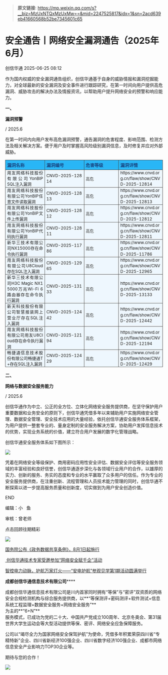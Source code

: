> **原文链接**: https://mp.weixin.qq.com/s?__biz=MzUxNTQxMzUxMw==&mid=2247525817&idx=1&sn=2acd639eb41660568b52be7345601c65

#  安全通告丨网络安全漏洞通告（2025年6月）  
 创信华通   2025-06-25 08:12  
  
作为国内权威的安全漏洞通告组织，创信华通基于自身的威胁情报和漏洞挖掘能力，对全球最新的安全漏洞及安全事件进行跟踪研究，在第一时间向用户提供高危漏洞、威胁攻击的解决办法及情报资讯，以帮助用户提升网络安全的预警和响应能力。  
  
**一、**  
  
**漏洞预警**  
  
/ 2025.6  
  
在第一时间内向用户发布高危漏洞预警，通告漏洞的危害程度、影响范围、检测方法及相关解决方案。便于用户及时掌握高风险级别漏洞信息，及时修复并应对外部威胁。  
  
<table><tbody><tr style="box-sizing: border-box;"><td data-colwidth="25.0000%" width="25.0000%" style="border-width: 1px;border-color: rgb(62, 62, 62);border-style: solid;background-color: rgb(41, 182, 246);box-sizing: border-box;padding: 0px;"><section style="margin: 5px 0%;box-sizing: border-box;"><section style="padding: 0px 5px;font-size: 14px;color: rgb(25, 71, 130);box-sizing: border-box;"><p style="margin: 0px;padding: 0px;box-sizing: border-box;"><strong style="box-sizing: border-box;"><span leaf="">漏洞名称</span></strong></p></section></section></td><td data-colwidth="25.0000%" width="25.0000%" style="border-width: 1px;border-color: rgb(62, 62, 62);border-style: solid;background-color: rgb(41, 182, 246);box-sizing: border-box;padding: 0px;"><section style="margin: 5px 0%;box-sizing: border-box;"><section style="padding: 0px 5px;font-size: 14px;color: rgb(25, 71, 130);box-sizing: border-box;"><p style="margin: 0px;padding: 0px;box-sizing: border-box;"><strong style="box-sizing: border-box;"><span leaf="">漏洞编号</span></strong></p></section></section></td><td data-colwidth="22.0000%" width="22.0000%" style="border-width: 1px;border-color: rgb(62, 62, 62);border-style: solid;background-color: rgb(41, 182, 246);box-sizing: border-box;padding: 0px;"><section style="margin: 5px 0%;box-sizing: border-box;"><section style="padding: 0px 5px;font-size: 14px;color: rgb(25, 71, 130);box-sizing: border-box;"><p style="margin: 0px;padding: 0px;box-sizing: border-box;"><strong style="box-sizing: border-box;"><span leaf="">危害等级</span></strong></p></section></section></td><td data-colwidth="28.0000%" width="28.0000%" style="border-width: 1px;border-color: rgb(62, 62, 62);border-style: solid;background-color: rgb(41, 182, 246);box-sizing: border-box;padding: 0px;"><section style="margin: 5px 0%;box-sizing: border-box;"><section style="font-size: 14px;color: rgb(25, 71, 130);padding: 0px 5px;box-sizing: border-box;"><p style="margin: 0px;padding: 0px;box-sizing: border-box;"><strong style="box-sizing: border-box;"><span leaf="">漏洞详情</span></strong></p></section></section></td></tr><tr style="box-sizing: border-box;"><td data-colwidth="25.0000%" width="25.0000%" style="border-width: 1px;border-color: rgb(62, 62, 62);border-style: solid;background-color: rgb(238, 247, 254);box-sizing: border-box;padding: 0px;"><section style="text-align: justify;padding: 0px 5px;font-size: 13px;line-height: 1.4;box-sizing: border-box;"><p style="white-space: normal;margin: 0px;padding: 0px;box-sizing: border-box;"><span leaf="">用友网络科技股份有限公司YonBIP SQL注入漏洞</span></p></section></td><td data-colwidth="25.0000%" width="25.0000%" style="border-width: 1px;border-color: rgb(62, 62, 62);border-style: solid;background-color: rgb(238, 247, 254);box-sizing: border-box;padding: 0px;"><section style="text-align: justify;padding: 0px 5px;font-size: 13px;line-height: 1.4;box-sizing: border-box;"><p style="word-break: break-all;white-space: normal;margin: 0px;padding: 0px;box-sizing: border-box;"><span leaf="">CNVD-2025-12814</span></p></section></td><td data-colwidth="22.0000%" width="22.0000%" style="border-width: 1px;border-color: rgb(62, 62, 62);border-style: solid;background-color: rgb(238, 247, 254);box-sizing: border-box;padding: 0px;"><section style="margin: 5px 0%;box-sizing: border-box;"><section style="padding: 0px 5px;font-size: 13px;color: rgb(62, 62, 62);box-sizing: border-box;"><p style="margin: 0px;padding: 0px;box-sizing: border-box;"><span leaf="">高危</span></p></section></section></td><td data-colwidth="28.0000%" width="28.0000%" style="border-width: 1px;border-color: rgb(62, 62, 62);border-style: solid;background-color: rgb(238, 247, 254);box-sizing: border-box;padding: 0px;"><section style="text-align: justify;font-size: 13px;padding: 0px 5px;line-height: 1.4;box-sizing: border-box;"><p style="word-break: break-all;white-space: normal;margin: 0px;padding: 0px;box-sizing: border-box;"><span leaf="">https://www.cnvd.org.cn/flaw/show/CNVD-2025-12814</span></p></section></td></tr><tr style="box-sizing: border-box;"><td data-colwidth="25.0000%" width="25.0000%" style="border-width: 1px;border-color: rgb(62, 62, 62);border-style: solid;background-color: rgb(238, 247, 254);box-sizing: border-box;padding: 0px;"><section style="text-align: justify;padding: 0px 5px;font-size: 13px;line-height: 1.4;box-sizing: border-box;"><p style="word-break: break-all;white-space: normal;margin: 0px;padding: 0px;box-sizing: border-box;"><span leaf="">用友网络科技股份有限公司YonBIP任意文件读取漏洞</span></p></section></td><td data-colwidth="25.0000%" width="25.0000%" style="border-width: 1px;border-color: rgb(62, 62, 62);border-style: solid;background-color: rgb(238, 247, 254);box-sizing: border-box;padding: 0px;"><section style="text-align: justify;padding: 0px 5px;font-size: 13px;line-height: 1.4;box-sizing: border-box;"><p style="word-break: break-all;white-space: normal;margin: 0px;padding: 0px;box-sizing: border-box;"><span leaf="">CNVD-2025-12813</span></p></section></td><td data-colwidth="22.0000%" width="22.0000%" style="border-width: 1px;border-color: rgb(62, 62, 62);border-style: solid;background-color: rgb(238, 247, 254);box-sizing: border-box;padding: 0px;"><section style="margin: 5px 0%;box-sizing: border-box;"><section style="padding: 0px 5px;font-size: 13px;color: rgb(62, 62, 62);box-sizing: border-box;"><p style="margin: 0px;padding: 0px;box-sizing: border-box;"><span leaf="">高危</span></p></section></section></td><td data-colwidth="28.0000%" width="28.0000%" style="border-width: 1px;border-color: rgb(62, 62, 62);border-style: solid;background-color: rgb(238, 247, 254);box-sizing: border-box;padding: 0px;"><section style="text-align: justify;font-size: 13px;line-height: 1.4;padding: 0px 5px;box-sizing: border-box;"><p style="word-break: break-all;white-space: normal;margin: 0px;padding: 0px;box-sizing: border-box;"><span leaf="">https://www.cnvd.org.cn/flaw/show/CNVD-2025-12813</span></p></section></td></tr><tr style="box-sizing: border-box;"><td data-colwidth="25.0000%" width="25.0000%" style="border-width: 1px;border-color: rgb(62, 62, 62);border-style: solid;background-color: rgb(238, 247, 254);box-sizing: border-box;padding: 0px;"><section style="text-align: justify;padding: 0px 5px;font-size: 13px;line-height: 1.4;box-sizing: border-box;"><p style="word-break: break-all;white-space: normal;margin: 0px;padding: 0px;box-sizing: border-box;"><span leaf="">用友网络科技股份有限公司YonBIP文件上传漏洞</span></p></section></td><td data-colwidth="25.0000%" width="25.0000%" style="border-width: 1px;border-color: rgb(62, 62, 62);border-style: solid;background-color: rgb(238, 247, 254);box-sizing: border-box;padding: 0px;"><section style="text-align: justify;padding: 0px 5px;font-size: 13px;line-height: 1.4;box-sizing: border-box;"><p style="word-break: break-all;white-space: normal;margin: 0px;padding: 0px;box-sizing: border-box;"><span leaf="">CNVD-2025-12812</span></p></section></td><td data-colwidth="22.0000%" width="22.0000%" style="border-width: 1px;border-color: rgb(62, 62, 62);border-style: solid;background-color: rgb(238, 247, 254);box-sizing: border-box;padding: 0px;"><section style="margin: 5px 0%;box-sizing: border-box;"><section style="padding: 0px 5px;font-size: 13px;color: rgb(62, 62, 62);box-sizing: border-box;"><p style="margin: 0px;padding: 0px;box-sizing: border-box;"><span leaf="">高危</span></p></section></section></td><td data-colwidth="28.0000%" width="28.0000%" style="border-width: 1px;border-color: rgb(62, 62, 62);border-style: solid;background-color: rgb(238, 247, 254);box-sizing: border-box;padding: 0px;"><section style="text-align: justify;font-size: 13px;line-height: 1.4;padding: 0px 5px;box-sizing: border-box;"><p style="word-break: break-all;white-space: normal;margin: 0px;padding: 0px;box-sizing: border-box;"><span leaf="">https://www.cnvd.org.cn/flaw/show/CNVD-2025-12812</span></p></section></td></tr><tr style="box-sizing: border-box;"><td data-colwidth="25.0000%" width="25.0000%" style="border-width: 1px;border-color: rgb(62, 62, 62);border-style: solid;background-color: rgb(238, 247, 254);box-sizing: border-box;padding: 0px;"><section style="text-align: justify;padding: 0px 5px;font-size: 13px;line-height: 1.4;box-sizing: border-box;"><p style="word-break: break-all;white-space: normal;margin: 0px;padding: 0px;box-sizing: border-box;"><span leaf="">用友网络科技股份有限公司YonBIP代码执行漏洞</span></p></section></td><td data-colwidth="25.0000%" width="25.0000%" style="border-width: 1px;border-color: rgb(62, 62, 62);border-style: solid;background-color: rgb(238, 247, 254);box-sizing: border-box;padding: 0px;"><section style="text-align: justify;padding: 0px 5px;font-size: 13px;line-height: 1.4;box-sizing: border-box;"><p style="word-break: break-all;white-space: normal;margin: 0px;padding: 0px;box-sizing: border-box;"><span leaf="">CNVD-2025-12811</span></p></section></td><td data-colwidth="22.0000%" width="22.0000%" style="border-width: 1px;border-color: rgb(62, 62, 62);border-style: solid;background-color: rgb(238, 247, 254);box-sizing: border-box;padding: 0px;"><section style="margin: 5px 0%;box-sizing: border-box;"><section style="padding: 0px 5px;font-size: 13px;color: rgb(62, 62, 62);box-sizing: border-box;"><p style="margin: 0px;padding: 0px;box-sizing: border-box;"><span leaf="">高危</span></p></section></section></td><td data-colwidth="28.0000%" width="28.0000%" style="border-width: 1px;border-color: rgb(62, 62, 62);border-style: solid;background-color: rgb(238, 247, 254);box-sizing: border-box;padding: 0px;"><section style="text-align: justify;font-size: 13px;line-height: 1.4;padding: 0px 5px;box-sizing: border-box;"><p style="word-break: break-all;white-space: normal;margin: 0px;padding: 0px;box-sizing: border-box;"><span leaf="">https://www.cnvd.org.cn/flaw/show/CNVD-2025-12811</span></p></section></td></tr><tr style="box-sizing: border-box;"><td data-colwidth="25.0000%" width="25.0000%" style="border-width: 1px;border-color: rgb(62, 62, 62);border-style: solid;background-color: rgb(238, 247, 254);box-sizing: border-box;padding: 0px;"><section style="text-align: justify;padding: 0px 5px;font-size: 13px;line-height: 1.4;box-sizing: border-box;"><p style="white-space: normal;margin: 0px;padding: 0px;box-sizing: border-box;"><span leaf="">新华三技术有限公司NX15000存在命令执行漏洞</span></p></section></td><td data-colwidth="25.0000%" width="25.0000%" style="border-width: 1px;border-color: rgb(62, 62, 62);border-style: solid;background-color: rgb(238, 247, 254);box-sizing: border-box;padding: 0px;"><section style="text-align: justify;padding: 0px 5px;font-size: 13px;line-height: 1.4;box-sizing: border-box;"><p style="word-break: break-all;white-space: normal;margin: 0px;padding: 0px;box-sizing: border-box;"><span leaf="">CNVD-2025-11786</span></p></section></td><td data-colwidth="22.0000%" width="22.0000%" style="border-width: 1px;border-color: rgb(62, 62, 62);border-style: solid;background-color: rgb(238, 247, 254);box-sizing: border-box;padding: 0px;"><section style="margin: 5px 0%;box-sizing: border-box;"><section style="padding: 0px 5px;font-size: 13px;color: rgb(62, 62, 62);box-sizing: border-box;"><p style="margin: 0px;padding: 0px;box-sizing: border-box;"><span leaf="">高危</span></p></section></section></td><td data-colwidth="28.0000%" width="28.0000%" style="border-width: 1px;border-color: rgb(62, 62, 62);border-style: solid;background-color: rgb(238, 247, 254);box-sizing: border-box;padding: 0px;"><section style="text-align: justify;font-size: 13px;line-height: 1.4;padding: 0px 5px;box-sizing: border-box;"><p style="word-break: break-all;white-space: normal;margin: 0px;padding: 0px;box-sizing: border-box;"><span leaf="">https://www.cnvd.org.cn/flaw/show/CNVD-2025-11786</span></p></section></td></tr><tr style="box-sizing: border-box;"><td data-colwidth="25.0000%" width="25.0000%" style="border-width: 1px;border-color: rgb(62, 62, 62);border-style: solid;background-color: rgb(238, 247, 254);box-sizing: border-box;padding: 0px;"><section style="text-align: justify;padding: 0px 5px;font-size: 13px;line-height: 1.4;box-sizing: border-box;"><p style="word-break: break-all;white-space: normal;margin: 0px;padding: 0px;box-sizing: border-box;"><span leaf="">用友网络科技股份有限公司U8Cloud存在SQL注入漏洞</span></p></section></td><td data-colwidth="25.0000%" width="25.0000%" style="border-width: 1px;border-color: rgb(62, 62, 62);border-style: solid;background-color: rgb(238, 247, 254);box-sizing: border-box;padding: 0px;"><section style="text-align: justify;padding: 0px 5px;font-size: 13px;line-height: 1.4;box-sizing: border-box;"><p style="word-break: break-all;white-space: normal;margin: 0px;padding: 0px;box-sizing: border-box;"><span leaf="">CNVD-2025-12965</span></p></section></td><td data-colwidth="22.0000%" width="22.0000%" style="border-width: 1px;border-color: rgb(62, 62, 62);border-style: solid;background-color: rgb(238, 247, 254);box-sizing: border-box;padding: 0px;"><section style="margin: 5px 0%;box-sizing: border-box;"><section style="padding: 0px 5px;font-size: 13px;color: rgb(62, 62, 62);box-sizing: border-box;"><p style="margin: 0px;padding: 0px;box-sizing: border-box;"><span leaf="">高危</span></p></section></section></td><td data-colwidth="28.0000%" width="28.0000%" style="border-width: 1px;border-color: rgb(62, 62, 62);border-style: solid;background-color: rgb(238, 247, 254);box-sizing: border-box;padding: 0px;"><section style="text-align: justify;font-size: 13px;line-height: 1.4;padding: 0px 5px;box-sizing: border-box;"><p style="word-break: break-all;white-space: normal;margin: 0px;padding: 0px;box-sizing: border-box;"><span leaf="">https://www.cnvd.org.cn/flaw/show/CNVD-2025-12965</span></p></section></td></tr><tr style="box-sizing: border-box;"><td data-colwidth="25.0000%" width="25.0000%" style="border-width: 1px;border-color: rgb(62, 62, 62);border-style: solid;background-color: rgb(238, 247, 254);box-sizing: border-box;padding: 0px;"><section style="text-align: justify;padding: 0px 5px;font-size: 13px;line-height: 1.4;box-sizing: border-box;"><p style="word-break: break-all;white-space: normal;margin: 0px;padding: 0px;box-sizing: border-box;"><span leaf="">新华三技术有限公司H3C Magic NX15000万兆Wi-Fi 6路由器存在命令执行漏洞</span></p></section></td><td data-colwidth="25.0000%" width="25.0000%" style="border-width: 1px;border-color: rgb(62, 62, 62);border-style: solid;background-color: rgb(238, 247, 254);box-sizing: border-box;padding: 0px;"><section style="text-align: justify;padding: 0px 5px;font-size: 13px;line-height: 1.4;box-sizing: border-box;"><p style="word-break: break-all;white-space: normal;margin: 0px;padding: 0px;box-sizing: border-box;"><span leaf="">CNVD-2025-13133</span></p></section></td><td data-colwidth="22.0000%" width="22.0000%" style="border-width: 1px;border-color: rgb(62, 62, 62);border-style: solid;background-color: rgb(238, 247, 254);box-sizing: border-box;padding: 0px;"><section style="padding: 0px 5px;font-size: 13px;color: rgb(62, 62, 62);box-sizing: border-box;"><p style="margin: 0px;padding: 0px;box-sizing: border-box;"><span leaf="">高危</span></p></section></td><td data-colwidth="28.0000%" width="28.0000%" style="border-width: 1px;border-color: rgb(62, 62, 62);border-style: solid;background-color: rgb(238, 247, 254);box-sizing: border-box;padding: 0px;"><section style="text-align: justify;font-size: 13px;line-height: 1.4;padding: 0px 5px;box-sizing: border-box;"><p style="word-break: break-all;white-space: normal;margin: 0px;padding: 0px;box-sizing: border-box;"><span leaf="">https://www.cnvd.org.cn/flaw/show/CNVD-2025-13133</span></p></section></td></tr><tr style="box-sizing: border-box;"><td data-colwidth="25.0000%" width="25.0000%" style="border-width: 1px;border-color: rgb(62, 62, 62);border-style: solid;background-color: rgb(238, 247, 254);box-sizing: border-box;padding: 0px;"><section style="text-align: justify;padding: 0px 5px;font-size: 13px;line-height: 1.4;box-sizing: border-box;"><p style="word-break: break-all;white-space: normal;margin: 0px;padding: 0px;box-sizing: border-box;"><span leaf="">新天科技股份有限公司智慧报装网上营业厅存在SQL注入漏洞</span></p></section></td><td data-colwidth="25.0000%" width="25.0000%" style="border-width: 1px;border-color: rgb(62, 62, 62);border-style: solid;background-color: rgb(238, 247, 254);box-sizing: border-box;padding: 0px;"><section style="text-align: justify;padding: 0px 5px;font-size: 13px;line-height: 1.4;box-sizing: border-box;"><p style="word-break: break-all;white-space: normal;margin: 0px;padding: 0px;box-sizing: border-box;"><span leaf="">CNVD-2025-12442</span></p></section></td><td data-colwidth="22.0000%" width="22.0000%" style="border-width: 1px;border-color: rgb(62, 62, 62);border-style: solid;background-color: rgb(238, 247, 254);box-sizing: border-box;padding: 0px;"><section style="font-size: 13px;color: rgb(62, 62, 62);padding: 0px 5px;box-sizing: border-box;"><p style="word-break: break-all;margin: 0px;padding: 0px;box-sizing: border-box;"><span leaf="">高危</span></p></section></td><td data-colwidth="28.0000%" width="28.0000%" style="border-width: 1px;border-color: rgb(62, 62, 62);border-style: solid;background-color: rgb(238, 247, 254);box-sizing: border-box;padding: 0px;"><section style="text-align: justify;font-size: 13px;line-height: 1.4;padding: 0px 5px;box-sizing: border-box;"><p style="word-break: break-all;white-space: normal;margin: 0px;padding: 0px;box-sizing: border-box;"><span leaf="">https://www.cnvd.org.cn/flaw/show/CNVD-2025-12442</span></p></section></td></tr><tr style="box-sizing: border-box;"><td data-colwidth="25.0000%" width="25.0000%" style="border-width: 1px;border-color: rgb(62, 62, 62);border-style: solid;background-color: rgb(238, 247, 254);box-sizing: border-box;padding: 0px;"><section style="text-align: justify;padding: 0px 5px;font-size: 13px;line-height: 1.4;box-sizing: border-box;"><p style="word-break: break-all;white-space: normal;margin: 0px;padding: 0px;box-sizing: border-box;"><span leaf="">用友网络科技股份有限公司用友U8Cloud存在命令执行漏洞</span></p></section></td><td data-colwidth="25.0000%" width="25.0000%" style="border-width: 1px;border-color: rgb(62, 62, 62);border-style: solid;background-color: rgb(238, 247, 254);box-sizing: border-box;padding: 0px;"><section style="text-align: justify;padding: 0px 5px;font-size: 13px;line-height: 1.4;box-sizing: border-box;"><p style="word-break: break-all;white-space: normal;margin: 0px;padding: 0px;box-sizing: border-box;"><span leaf="">CNVD-2025-12194</span></p></section></td><td data-colwidth="22.0000%" width="22.0000%" style="border-width: 1px;border-color: rgb(62, 62, 62);border-style: solid;background-color: rgb(238, 247, 254);box-sizing: border-box;padding: 0px;"><section style="margin: 5px 0%;box-sizing: border-box;"><section style="padding: 0px 5px;font-size: 13px;color: rgb(62, 62, 62);box-sizing: border-box;"><p style="margin: 0px;padding: 0px;box-sizing: border-box;"><span leaf="">高危</span></p></section></section></td><td data-colwidth="28.0000%" width="28.0000%" style="border-width: 1px;border-color: rgb(62, 62, 62);border-style: solid;background-color: rgb(238, 247, 254);box-sizing: border-box;padding: 0px;"><section style="text-align: justify;font-size: 13px;line-height: 1.4;padding: 0px 5px;box-sizing: border-box;"><p style="word-break: break-all;white-space: normal;margin: 0px;padding: 0px;box-sizing: border-box;"><span leaf="">https://www.cnvd.org.cn/flaw/show/CNVD-2025-12194</span></p></section></td></tr><tr style="box-sizing: border-box;"><td data-colwidth="25.0000%" width="25.0000%" style="border-width: 1px;border-color: rgb(62, 62, 62);border-style: solid;background-color: rgb(238, 247, 254);box-sizing: border-box;padding: 0px;"><section style="text-align: justify;padding: 0px 5px;font-size: 13px;line-height: 1.4;box-sizing: border-box;"><p style="word-break: break-all;white-space: normal;margin: 0px;padding: 0px;box-sizing: border-box;"><span leaf="">畅捷通信息技术股份有限公司畅捷通T+存在SQL注入漏洞</span></p></section></td><td data-colwidth="25.0000%" width="25.0000%" style="border-width: 1px;border-color: rgb(62, 62, 62);border-style: solid;background-color: rgb(238, 247, 254);box-sizing: border-box;padding: 0px;"><section style="text-align: justify;padding: 0px 5px;font-size: 13px;line-height: 1.4;box-sizing: border-box;"><p style="word-break: break-all;white-space: normal;margin: 0px;padding: 0px;box-sizing: border-box;"><span leaf="">CNVD-2025-12429</span></p></section></td><td data-colwidth="22.0000%" width="22.0000%" style="border-width: 1px;border-color: rgb(62, 62, 62);border-style: solid;background-color: rgb(238, 247, 254);box-sizing: border-box;padding: 0px;"><section style="margin: 5px 0%;box-sizing: border-box;"><section style="padding: 0px 5px;font-size: 13px;color: rgb(62, 62, 62);box-sizing: border-box;"><p style="margin: 0px;padding: 0px;box-sizing: border-box;"><span leaf="">高危</span></p></section></section></td><td data-colwidth="28.0000%" width="28.0000%" style="border-width: 1px;border-color: rgb(62, 62, 62);border-style: solid;background-color: rgb(238, 247, 254);box-sizing: border-box;padding: 0px;"><section style="text-align: justify;font-size: 13px;line-height: 1.4;padding: 0px 5px;box-sizing: border-box;"><p style="word-break: break-all;white-space: normal;margin: 0px;padding: 0px;box-sizing: border-box;"><span leaf="">https://www.cnvd.org.cn/flaw/show/CNVD-2025-12429</span></p></section></td></tr></tbody></table>  
  
  
**二、**  
  
**网络与数据安全服务能力**  
  
/ 2025.6  
  
创信华通作为中立、公正的全方位、立体化网络安全服务提供商，在坚守保护用户重要数据和业务安全的原则下，创信华通凭借多年以来辅助用户实施网络安全管理、数据安全管理、安全技术应用的大量经验，依托创信华通安全服务体系框架，为用户提供一整套专业的、量身定制的安全服务解决方案，协助用户发挥信息技术的优势，实现业务系统的价值，建立符合用户发展的数字化管理战略。  
  
创信华通安全服务体系如下图所示：  
  
![](https://mmbiz.qpic.cn/sz_mmbiz_png/d50Fbx4g7hYkSVALiaXjRjiaha4KXr5LMtFxyxKlEPXuHt5SibCfo3x8MX2vibicsXx83laa9PwqJRzWwNvorqtkJew/640?wx_fmt=png "")  
  
凭着在网络安全等级保护、商用密码应用性安全评估、数据安全评估等安全服务领域的丰富经验和良好信誉，创信华通逐步深化与各领域行业用户的合作，以雄厚的实力、创新的服务、务实的态度和专业的水平赢取了众多用户的信任。作为专业的安全服务提供商，在注重创新、流程管理和人员技术能力管理的同时，创信华通不断探索以进一步提高服务质量和创新度，切实做到为用户安全创造价值。  
  
END  
  
  
编辑：小   鱼  
  
审核：曾老师  
  
  
点击回顾往期精彩  
  
![](https://mmbiz.qpic.cn/mmbiz_gif/mkVkUAXPjk4dE6vVueXJ5bA3eAEFCq3wzY4mejx5UZekibSaJVXEYNNVLuVNRTjKFKjzbPCH2o3vrTZAAUZUQ6A/640?wx_fmt=gif "")  
  
  
[国务院公布《政务数据共享条例》，8月1日起施行](https://mp.weixin.qq.com/s?__biz=MzUxNTQxMzUxMw==&mid=2247525716&idx=1&sn=89fcf80f8f4c112b2459df1b8e863c87&scene=21#wechat_redirect)  
  
  
[ 创信华通技术专家受邀参加“网络安全赋千企”活动](https://mp.weixin.qq.com/s?__biz=MzUxNTQxMzUxMw==&mid=2247525675&idx=1&sn=7057adba0103d0922415232340629416&scene=21#wechat_redirect)  
  
  
[智控电力动脉，护航万家灯火——“安电护航”参观见学第1期活动圆满举行](https://mp.weixin.qq.com/s?__biz=MzUxNTQxMzUxMw==&mid=2247525660&idx=1&sn=3b2b064cd947b47da3867d539190fbea&scene=21#wechat_redirect)  
  
  
**成都创信华通信息技术有限公司******  
  
  
成都创信华通信息技术有限公司是川内首家同时拥有“等保”与“密评”双资质的网络安全合规检测机构与综合服务提供商，以**“等保测评+密码测评+软件测试+信息系统工程监理+数据安全服务+网络安全服务”**  
为主的**“6+N”**  
服务模式，已成功为党的二十大、中国共产党成立100周年、北京冬奥会、第31届世界大学生运动会等大型活动提供等保、密评、网络安全应急保障服务。  
  
公司以“竭尽全力为国家网络安全保驾护航”为使命，凭借多年积累荣获四川省“专精特新”企业、四川省新经济100强企业、四川省数字经济100强企业、成都市网络信息安全产业影响力TOP30企业等。  
  
期待与您的合作！  
  
![](https://mmbiz.qpic.cn/sz_mmbiz_gif/d50Fbx4g7hYkSVALiaXjRjiaha4KXr5LMtJiaTfDpD6rSNT5A4nUy2GRYrAibHYmpogh4wxn2aTm54421Y0icFyQ7kQ/640?wx_fmt=gif "")  
  
  
